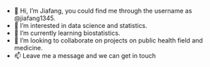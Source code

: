 - 👋 Hi, I’m Jiafang, you could find me through the username as @jiafang1345.
- 👀 I’m interested in data science and statistics.
- 🌱 I’m currently learning biostatistics.
- 💞️ I’m looking to collaborate on projects on public health field and medicine. 
- 📫 Leave me a message and we can get in touch

<!---
jiafang1345/jiafang1345 is a ✨ special ✨ repository because its `README.md` (this file) appears on your GitHub profile.
You can click the Preview link to take a look at your changes.
--->
